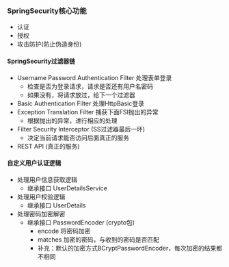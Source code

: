 ### SpringSecurity核心功能
- 认证
- 授权
- 攻击防护(防止伪造身份)

#### SpringSecurity过滤器链
- Username Password Authentication Filter 处理表单登录
    - 检查是否为登录请求，请求是否还有用户名密码
    - 如果没有，将请求放过，给下一个过滤器
- Basic Authentication Filter 处理HttpBasic登录
- Exception Translation Filter 捕获下面FSI抛出的异常
    - 根据抛出的异常，进行相应的处理
- Filter Security Interceptor (SS过滤器最后一环)
    - 决定当前请求能否访问后面真正的服务
- REST API (真正的服务)
    
#### 自定义用户认证逻辑
- 处理用户信息获取逻辑
    - 继承接口 UserDetailsService
- 处理用户校验逻辑
    - 继承接口 UserDetails
- 处理密码加密解密
    - 继承接口 PasswordEncoder (crypto包)
        - encode 将密码加密
        - matches 加密的密码，与收到的密码是否匹配
        - 补充：默认的加密方式BCryptPasswordEncoder，每次加密的结果都不相同
        